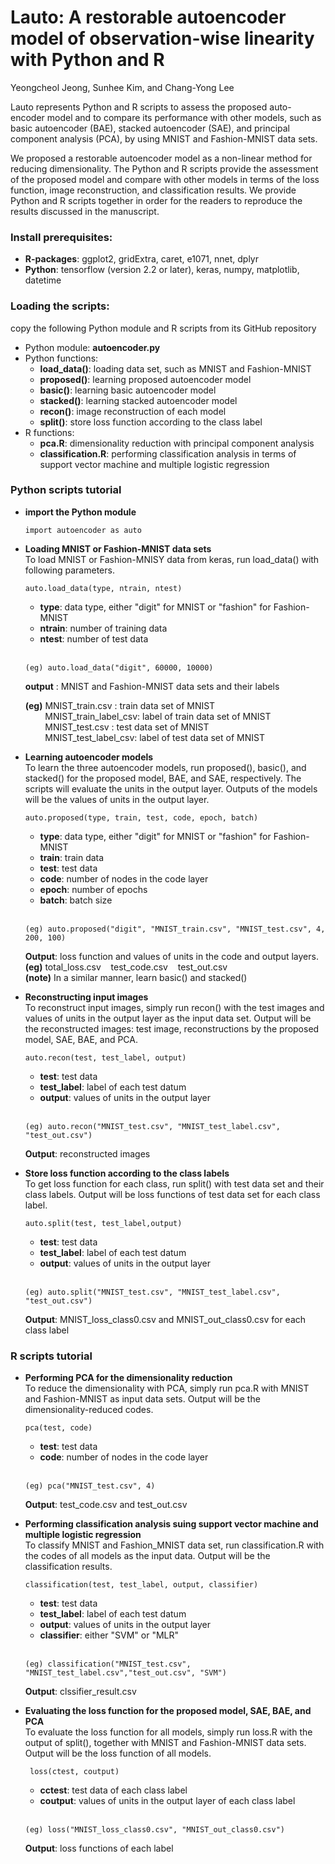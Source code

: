 # Lauto: A restorable autoencoder model of observation-wise linearity with Python and R


Yeongcheol Jeong, Sunhee Kim, and Chang-Yong Lee

Lauto represents Python and R scripts to assess the proposed auto-encoder model and to compare its performance with other models, such as basic autoencoder (BAE), stacked autoencoder (SAE), and principal component analysis (PCA), by using MNIST and Fashion-MNIST data sets.


We proposed a restorable autoencoder model as a non-linear method for reducing dimensionality. The Python and R scripts provide the assessment of the proposed model and compare with other models in terms of the loss function, image reconstruction, and classification results. We provide Python and R scripts together in order for the readers to reproduce the results discussed in the manuscript.

### Install prerequisites:
* __R-packages__: ggplot2, gridExtra, caret, e1071, nnet, dplyr
* __Python__: tensorflow (version 2.2 or later), keras, numpy, matplotlib, datetime

### Loading the scripts: 
   copy the following Python module and R scripts from its GitHub repository

* Python module: __autoencoder.py__
* Python functions: 	
    + __load_data()__: loading data set, such as MNIST and Fashion-MNIST
    + __proposed()__: learning proposed autoencoder model
    + __basic()__: learning basic autoencoder model
    + __stacked()__: learning stacked autoencoder model
    + __recon()__: image reconstruction of each model
    + __split()__: store loss function according to the class label
* R functions:
    + __pca.R__: dimensionality reduction with principal component analysis
    + __classification.R__: performing classification analysis in terms of support vector machine and multiple logistic regression


### Python scripts tutorial
* __import the Python module__ 
    ```
    import autoencoder as auto    
    ```
* __Loading MNIST or Fashion-MNIST data sets__    
To load MNIST or Fashion-MNISY data from keras, run load_data() with following parameters.

    ```
    auto.load_data(type, ntrain, ntest)     
    ```
    + __type__: data type, either "digit" for MNIST or "fashion" for Fashion-MNIST
    + __ntrain__: number of training data		
    + __ntest__: number of test data <br><br>   
    
    ```
    (eg) auto.load_data("digit", 60000, 10000)
    ```
    
    __output__ : MNIST and Fashion-MNIST data sets and their labels
    

    __(eg)__ MNIST_train.csv : train data set of MNIST   
&nbsp;&nbsp;&nbsp;&nbsp;&nbsp;&nbsp;&nbsp;&nbsp;MNIST_train_label_csv:  label of train data set of MNIST    
&nbsp;&nbsp;&nbsp;&nbsp;&nbsp;&nbsp;&nbsp;&nbsp;MNIST_test.csv : test data set of MNIST   
&nbsp;&nbsp;&nbsp;&nbsp;&nbsp;&nbsp;&nbsp;&nbsp;MNIST_test_label_csv: label of test data set of MNIST    


* __Learning autoencoder models__    
To learn the three autoencoder models, run proposed(), basic(), and stacked() for the proposed model, BAE, and SAE, respectively. The scripts will evaluate the units in the output layer. Outputs of the models will be the values of units in the output layer. 


    ```
    auto.proposed(type, train, test, code, epoch, batch)
    ```
    + __type__: data type, either "digit" for MNIST or "fashion" for Fashion-MNIST
    + __train__: train data		
    + __test__: test data		
    + __code__: number of nodes in the code layer
    + __epoch__: number of epochs		
    + __batch__: batch size  <br><br>  

    ```
    (eg) auto.proposed("digit", "MNIST_train.csv", "MNIST_test.csv", 4, 200, 100)
    ```
    __Output__: loss function and values of units in the code and output layers.     
    __(eg)__ total_loss.csv&nbsp;&nbsp;&nbsp;&nbsp;test_code.csv&nbsp;&nbsp;&nbsp;&nbsp;test_out.csv    
    __(note)__ In a similar manner, learn basic() and stacked()    


* __Reconstructing input images__    
To reconstruct input images, simply run recon() with the test images and values of units in the output layer as the input data set. Output will be the reconstructed images: test image, reconstructions by the proposed model, SAE, BAE, and PCA.


    ```
    auto.recon(test, test_label, output)
    ```
    + __test__: test data		
    + __test_label__: label of each test datum
    + __output__: values of units in the output layer <br><br>
 

    ```  
    (eg) auto.recon("MNIST_test.csv", "MNIST_test_label.csv", "test_out.csv")
    ```
    __Output__: reconstructed images

* __Store loss function according to the class labels__    
To get loss function for each class, run split() with test data set and their class labels. Output will be loss functions of test data set for each class label.

    ```  
    auto.split(test, test_label,output)
    ```  
    + __test__: test data		
    + __test_label__: label of each test datum
    + __output__: values of units in the output layer <br><br>
    
    ```
    (eg) auto.split("MNIST_test.csv", "MNIST_test_label.csv", "test_out.csv")
    ```
    __Output__: MNIST_loss_class0.csv and MNIST_out_class0.csv for each class label

### R scripts tutorial
* __Performing PCA for the dimensionality reduction__   
To reduce the dimensionality with PCA, simply run pca.R with MNIST and Fashion-MNIST as input data sets. Output will be the dimensionality-reduced codes. 
    ```
    pca(test, code)
    ```
    + __test__: test data			
    + __code__: number of nodes in the code layer<br><br>
    
    ```
    (eg) pca("MNIST_test.csv", 4)
    ```
    __Output__: test_code.csv and test_out.csv

* __Performing classification analysis suing support vector machine and multiple logistic regression__        
To classify MNIST and Fashion_MNIST data set, run classification.R with the codes of all models as the input data. Output will be the classification results.
    ```
    classification(test, test_label, output, classifier)
    ```
    + __test__: test data		
    + __test_label__: label of each test datum
    + __output__: values of units in the output layer 
    + __classifier__: either "SVM" or "MLR" <br><br>


    ```
    (eg) classification("MNIST_test.csv", "MNIST_test_label.csv","test_out.csv", "SVM")
    ```
    __Output__: clssifier_result.csv     

    
 * __Evaluating the loss function for the proposed model, SAE, BAE, and PCA__   
 To evaluate the loss function for all models, simply run loss.R with the output of split(), together with MNIST and Fashion-MNIST data sets. Output will be the loss function of all models.    
 
   ```
    loss(ctest, coutput)
    ```
    + __cctest__: test data of each class label	
    + __coutput__: values of units in the output layer of each class label <br><br>


    ```
    (eg) loss("MNIST_loss_class0.csv", "MNIST_out_class0.csv")
    ```
    __Output__: loss functions of each label  

